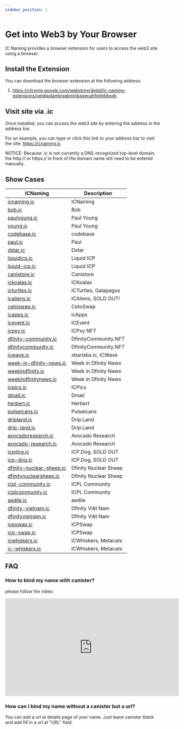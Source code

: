 ```yaml
---
sidebar_position: 1
---
```


# Get into Web3 by Your Browser

IC Naming provides a browser extension for users to access the web3 site using a browser.

## Install the Extension

You can download the browser extension at the following address:

1. <https://chrome.google.com/webstore/detail/ic-naming-extensions/oepbpdamkigabminkagecahfgdgbbodc>

## Visit site via .ic

Once installed, you can access the web3 site by entering the address in the address bar.

For an example, you can type or click this link to your address bar to visit the site: <https://icnaming.ic>

NOTICE: Because .ic is not currently a DNS-recognized top-level domain, the http:// or https:// in front of the domain name will need to be entered manually.

## Show Cases

| ICNaming                                                     | Description           |
| ------------------------------------------------------------ | --------------------- |
| [icnaming.ic](https://icnaming.ic)                           | ICNaming              |
| [bob.ic](https://bob.ic)                                     | Bob                   |
| [paulyoung.ic](https://paulyoung.ic)                         | Paul Young            |
| [young.ic](https://young.ic)                                 | Paul Young            |
| [codebase.ic](https://codebase.ic)                           | codebase              |
| [paul.ic](https://paul.ic)                                   | Paul                  |
| [dstar.ic](https://dstar.ic)                                 | Dstar                 |
| [liquidicp.ic](https://liquidicp.ic)                         | Liquid ICP            |
| [liquid-icp.ic](https://liquid-icp.ic)                       | Liquid ICP            |
| [canistore.ic](https://canistore.ic)                         | Canistore             |
| [ickoalas.ic](https://ickoalas.ic)                           | ICKoalas              |
| [icturtles.ic](https://icturtles.ic)                         | ICTurtles, Galapagos  |
| [icaliens.ic](https://icaliens.ic)                           | ICAliens, SOLD OUT!   |
| [cetoswap.ic](https://cetoswap.ic)                           | CetoSwap              |
| [icapps.ic](https://icapps.ic)                               | icApps                |
| [icevent.ic](https://icevent.ic)                             | ICEvent               |
| [icpxy.ic](https://icpxy.ic)                                 | ICPxy NFT             |
| [dfinity-community.ic](https://dfinity-community.ic)         | DfinityCommunity.NFT  |
| [dfinitycommunity.ic](https://dfinitycommunity.ic)           | DfinityCommunity.NFT  |
| [icwave.ic](https://icwave.ic)                               | xbarlabs.ic, ICWave   |
| [week-in-dfinity-news.ic](https://week-in-dfinity-news.ic)   | Week in Dfinity News  |
| [weekindfinity.ic](https://weekindfinity.ic)                 | Week in Dfinity News  |
| [weekindfinitynews.ic](https://weekindfinitynews.ic)         | Week in Dfinity News  |
| [icpics.ic](https://icpics.ic)                               | ICPics                |
| [dmail.ic](https://dmail.ic)                                 | Dmail                 |
| [herbert.ic](https://herbert.ic)                             | Herbert               |
| [pulseicans.ic](https://pulseicans.ic)                       | Pulseicans            |
| [dripland.ic](https://dripland.ic)                           | Drip.Land             |
| [drip-land.ic](https://drip-land.ic)                         | Drip.Land             |
| [avocadoresearch.ic](https://avocadoresearch.ic)             | Avocado Research      |
| [avocado-research.ic](https://avocado-research.ic)           | Avocado Research      |
| [icpdog.ic](https://icpdog.ic)                               | ICP.Dog, SOLD OUT     |
| [icp-dog.ic](https://icp-dog.ic)                             | ICP.Dog, SOLD OUT     |
| [dfinity-nuclear-sheep.ic](https://dfinity-nuclear-sheep.ic) | Dfinity Nuclear Sheep |
| [dfinitynuclearsheep.ic](https://dfinitynuclearsheep.ic)     | Dfinity Nuclear Sheep |
| [icpl-community.ic](https://icpl-community.ic)               | ICPL Community        |
| [icplcommunity.ic](https://icplcommunity.ic)                 | ICPL Community        |
| [aedile.ic](https://aedile.ic)                               | aedile                |
| [dfinity-vietnam.ic](https://dfinity-vietnam.ic)             | Dfinity Việt Nam      |
| [dfinityvietnam.ic](https://dfinityvietnam.ic)               | Dfinity Việt Nam      |
| [icpswap.ic](https://icpswap.ic)                             | ICPSwap               |
| [icp-swap.ic](https://icp-swap.ic)                           | ICPSwap               |
| [icwhiskers.ic](https://icwhiskers.ic)                       | ICWhiskers, Metacats  |
| [ic-whiskers.ic](https://ic-whiskers.ic)                     | ICWhiskers, Metacats  |

## FAQ

### How to bind my name with canister?

please follow the video:

<iframe width="560" height="315" src="https://www.youtube.com/embed/QS1p--rXMNI" title="YouTube video player" frameborder="0" allow="accelerometer; autoplay; clipboard-write; encrypted-media; gyroscope; picture-in-picture" allowfullscreen></iframe>

### How can I bind my name without a canister but a url?

You can add a url at details page of your name. Just leave canister blank and add fill in a url at "URL" field.
